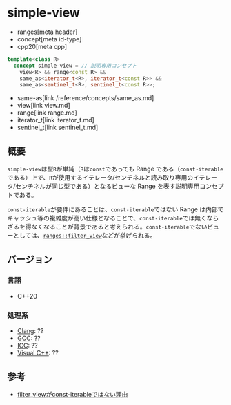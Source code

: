 # simple-view
* ranges[meta header]
* concept[meta id-type]
* cpp20[meta cpp]

```cpp
template<class R>
  concept simple-view = // 説明専用コンセプト
    view<R> && range<const R> &&
    same_as<iterator_t<R>, iterator_t<const R>> &&
    same_as<sentinel_t<R>, sentinel_t<const R>>;
```
* same-as[link /reference/concepts/same_as.md]
* view[link view.md]
* range[link range.md]
* iterator_t[link iterator_t.md]
* sentinel_t[link sentinel_t.md]

## 概要
`simple-view`は型`R`が単純（`R`は`const`であっても Range である（`const-iterable`である）上で、`R`が使用するイテレータ/センチネルと読み取り専用のイテレータ/センチネルが同じ型である）となるビューな Range を表す説明専用コンセプトである。

`const-iterable`が要件にあることは、`const-iterable`ではない Range は内部でキャッシュ等の複雑度が高い仕様となることで、`const-iterable`では無くならざるを得なくなることが背景であると考えられる。`const-iterable`でないビューとしては、[`ranges::filter_view`](filter_view.md)などが挙げられる。


## バージョン
### 言語
- C++20

### 処理系
- [Clang](/implementation.md#clang): ??
- [GCC](/implementation.md#gcc): ??
- [ICC](/implementation.md#icc): ??
- [Visual C++](/implementation.md#visual_cpp): ??


## 参考
- [filter_viewがconst-iterableではない理由](https://zenn.dev/onihusube/scraps/40a95c8f769414)

